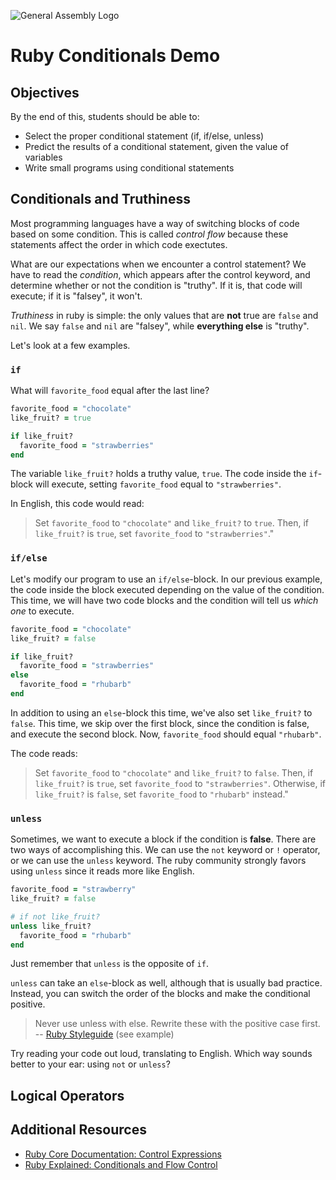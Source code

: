 ![General Assembly Logo](http://i.imgur.com/ke8USTq.png)

# Ruby Conditionals Demo

## Objectives

By the end of this, students should be able to:

- Select the proper conditional statement (if, if/else, unless)
- Predict the results of a conditional statement, given the value of variables
- Write small programs using conditional statements

## Conditionals and Truthiness

Most programming languages have a way of switching blocks of code based on some condition. This is called *control flow* because these statements affect the order in which code exectutes.

What are our expectations when we encounter a control statement? We have to read the *condition*, which appears after the control keyword, and determine whether or not the condition is "truthy". If it is, that code will execute; if it is "falsey", it won't.

*Truthiness* in ruby is simple: the only values that are **not** true are `false` and `nil`. We say `false` and `nil` are "falsey", while **everything else** is "truthy".

Let's look at a few examples.

### `if`

What will `favorite_food` equal after the last line?

```ruby
favorite_food = "chocolate"
like_fruit? = true

if like_fruit?
  favorite_food = "strawberries"
end
```

The variable `like_fruit?` holds a truthy value, `true`. The code inside the `if`-block will execute, setting `favorite_food` equal to `"strawberries"`.

In English, this code would read: 

> Set `favorite_food` to `"chocolate"` and `like_fruit?` to `true`. Then, if `like_fruit?` is `true`, set `favorite_food` to `"strawberries"`."

### `if/else`

Let's modify our program to use an `if/else`-block. In our previous example, the code inside the block executed depending on the value of the condition. This time, we will have two code blocks and the condition will tell us *which one* to execute.

```ruby
favorite_food = "chocolate"
like_fruit? = false

if like_fruit?
  favorite_food = "strawberries"
else
  favorite_food = "rhubarb"
end
```

In addition to using an `else`-block this time, we've also set `like_fruit?` to `false`. This time, we skip over the first block, since the condition is false, and execute the second block. Now, `favorite_food` should equal `"rhubarb"`.

The code reads:

> Set `favorite_food` to `"chocolate"` and `like_fruit?` to `false`. Then, if `like_fruit?` is `true`, set `favorite_food` to `"strawberries"`. Otherwise, if `like_fruit?` is `false`, set `favorite_food` to `"rhubarb"` instead."

### `unless`

Sometimes, we want to execute a block if the condition is **false**. There are two ways of accomplishing this. We can use the `not` keyword or `!` operator, or we can use the `unless` keyword. The ruby community strongly favors using `unless` since it reads more like English.

```ruby
favorite_food = "strawberry"
like_fruit? = false

# if not like_fruit?
unless like_fruit?
  favorite_food = "rhubarb"
end
```

Just remember that `unless` is the opposite of `if`. 

`unless` can take an `else`-block as well, although that is usually bad practice. Instead, you can switch the order of the blocks and make the conditional positive.

> Never use unless with else. Rewrite these with the positive case first. -- [Ruby Styleguide](https://github.com/styleguide/ruby) (see example) 

Try reading your code out loud, translating to English. Which way sounds better to your ear: using `not` or `unless`?

## Logical Operators

## Additional Resources

- [Ruby Core Documentation: Control Expressions](http://www.ruby-doc.org/core-2.2.0/doc/syntax/control_expressions_rdoc.html)
- [Ruby Explained: Conditionals and Flow Control](http://www.eriktrautman.com/posts/ruby-explained-conditionals-and-flow-control)
